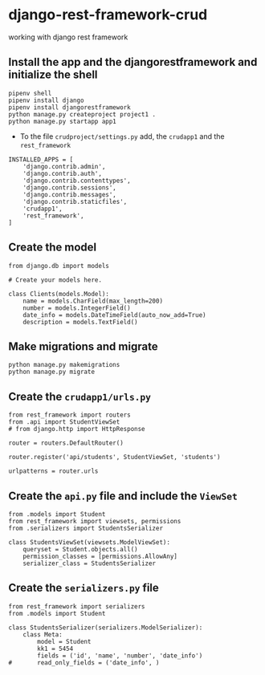 # django-rest-framework-crud
working with django rest framework


## Install the app and the djangorestframework and initialize the shell

```
pipenv shell
pipenv install django 
pipenv install djangorestframework
python manage.py createproject project1 .
python manage.py startapp app1
```

- To the file `crudproject/settings.py` add, the `crudapp1` and the `rest_framework`
```
INSTALLED_APPS = [
    'django.contrib.admin',
    'django.contrib.auth',
    'django.contrib.contenttypes',
    'django.contrib.sessions',
    'django.contrib.messages',
    'django.contrib.staticfiles',
    'crudapp1', 
    'rest_framework',
]
```

## Create the model

```
from django.db import models

# Create your models here.

class Clients(models.Model):
	name = models.CharField(max_length=200)
	number = models.IntegerField()
	date_info = models.DateTimeField(auto_now_add=True)
	description = models.TextField()
```

## Make migrations and migrate

```
python manage.py makemigrations
python manage.py migrate
```

## Create the `crudapp1/urls.py`

```
from rest_framework import routers
from .api import StudentViewSet
# from django.http import HttpResponse

router = routers.DefaultRouter()

router.register('api/students', StudentViewSet, 'students')

urlpatterns = router.urls
```

## Create the `api.py` file and include the `ViewSet`

```
from .models import Student
from rest_framework import viewsets, permissions
from .serializers import StudentsSerializer

class StudentsViewSet(viewsets.ModelViewSet):
    queryset = Student.objects.all()
    permission_classes = [permissions.AllowAny]
    serializer_class = StudentsSerializer

```

## Create the `serializers.py` file 

```
from rest_framework import serializers
from .models import Student

class StudentsSerializer(serializers.ModelSerializer):
    class Meta:
        model = Student
        kk1 = 5454
        fields = ('id', 'name', 'number', 'date_info')
#       read_only_fields = ('date_info', )

```

